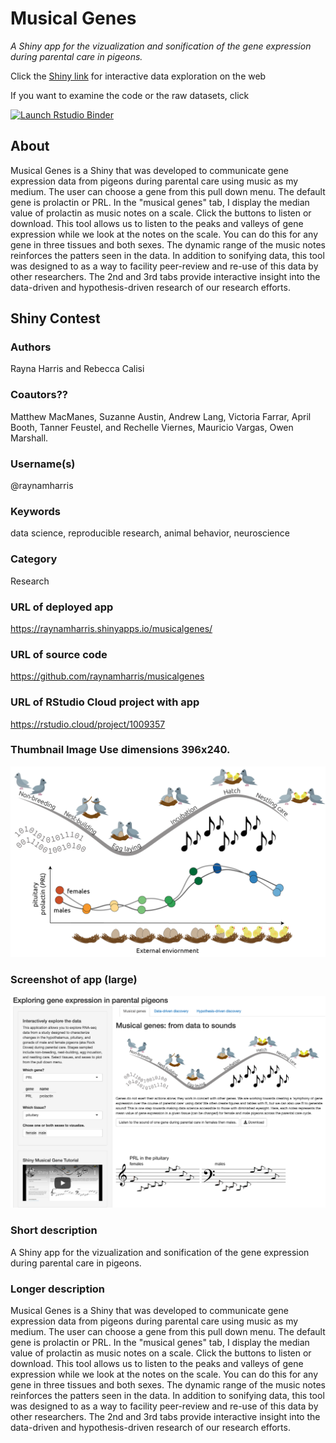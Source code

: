# Musical Genes

_A Shiny app for the vizualization and sonification of the gene expression during parental care in pigeons._

Click the [Shiny link](https://raynamharris.shinyapps.io/musicalgenes/) for interactive data exploration on the web

If you want to examine the code or the raw datasets, click 

<!-- badges: start -->
  [![Launch Rstudio Binder](http://mybinder.org/badge_logo.svg)](https://mybinder.org/v2/gh/raynamharris/musicalgenes/master?urlpath=rstudio)
  <!-- badges: end -->
  
## About


Musical Genes is a Shiny that was developed to communicate gene expression data from pigeons during parental care using music as my medium. The user can choose a gene from this pull down menu. The default gene is prolactin or PRL. In the "musical genes" tab, I display the median value of prolactin as music notes on a scale. Click the buttons to listen or download. This tool allows us to listen to the peaks and valleys of gene expression while we look at the notes on the scale. You can do this for any gene in three tissues and both sexes. The dynamic range of the music notes reinforces the patters seen in the data. In addition to sonifying data, this tool was designed to as a way to facility peer-review and re-use of this data by other researchers. The 2nd and 3rd tabs provide interactive insight into the data-driven and hypothesis-driven research of our research efforts.

## Shiny Contest

### Authors

Rayna Harris and Rebecca Calisi 

### Coautors??

 Matthew MacManes, Suzanne Austin, Andrew Lang, Victoria Farrar, April Booth, Tanner Feustel, and Rechelle Viernes, Mauricio Vargas, Owen Marshall.

### Username(s)

@raynamharris

### Keywords

data science, reproducible research, animal behavior, neuroscience

### Category

Research

### URL of deployed app

<https://raynamharris.shinyapps.io/musicalgenes/>

### URL of source code

<https://github.com/raynamharris/musicalgenes>

### URL of RStudio Cloud project with app

<https://rstudio.cloud/project/1009357>

### Thumbnail Image Use dimensions 396x240.

![](www/fig_thumbnail.png)

### Screenshot of app (large)

![](www/plotnplay.png)

### Short description

A Shiny app for the vizualization and sonification of the gene expression during parental care in pigeons.

### Longer description

Musical Genes is a Shiny that was developed to communicate gene expression data from pigeons during parental care using music as my medium. The user can choose a gene from this pull down menu. The default gene is prolactin or PRL. In the "musical genes" tab, I display the median value of prolactin as music notes on a scale. Click the buttons to listen or download. This tool allows us to listen to the peaks and valleys of gene expression while we look at the notes on the scale. You can do this for any gene in three tissues and both sexes. The dynamic range of the music notes reinforces the patters seen in the data. In addition to sonifying data, this tool was designed to as a way to facility peer-review and re-use of this data by other researchers. The 2nd and 3rd tabs provide interactive insight into the data-driven and hypothesis-driven research of our research efforts.